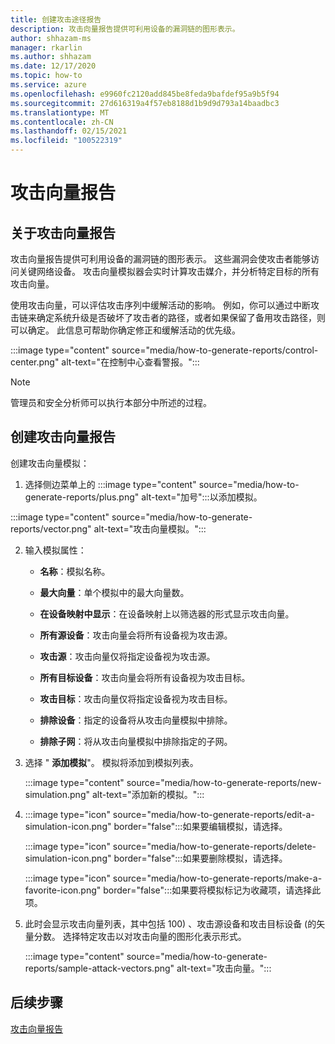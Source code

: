```yaml
---
title: 创建攻击途径报告
description: 攻击向量报告提供可利用设备的漏洞链的图形表示。
author: shhazam-ms
manager: rkarlin
ms.author: shhazam
ms.date: 12/17/2020
ms.topic: how-to
ms.service: azure
ms.openlocfilehash: e9960fc2120add845be8feda9bafdef95a9b5f94
ms.sourcegitcommit: 27d616319a4f57eb8188d1b9d9d793a14baadbc3
ms.translationtype: MT
ms.contentlocale: zh-CN
ms.lasthandoff: 02/15/2021
ms.locfileid: "100522319"
---
```

# <a name="attack-vector-reporting"></a>攻击向量报告

## <a name="about-attack-vector-reports"></a>关于攻击向量报告

攻击向量报告提供可利用设备的漏洞链的图形表示。 这些漏洞会使攻击者能够访问关键网络设备。 攻击向量模拟器会实时计算攻击媒介，并分析特定目标的所有攻击向量。

使用攻击向量，可以评估攻击序列中缓解活动的影响。 例如，你可以通过中断攻击链来确定系统升级是否破坏了攻击者的路径，或者如果保留了备用攻击路径，则可以确定。 此信息可帮助你确定修正和缓解活动的优先级。

:::image type="content" source="media/how-to-generate-reports/control-center.png" alt-text="在控制中心查看警报。":::

> [!NOTE]
> 管理员和安全分析师可以执行本部分中所述的过程。

## <a name="create-an-attack-vector-report"></a>创建攻击向量报告

创建攻击向量模拟：

1. 选择侧边菜单上的 :::image type="content" source="media/how-to-generate-reports/plus.png" alt-text="加号":::以添加模拟。

 :::image type="content" source="media/how-to-generate-reports/vector.png" alt-text="攻击向量模拟。":::

2. 输入模拟属性：

   - **名称**：模拟名称。

   - **最大向量**：单个模拟中的最大向量数。

   - **在设备映射中显示**：在设备映射上以筛选器的形式显示攻击向量。

   - **所有源设备**：攻击向量会将所有设备视为攻击源。

   - **攻击源**：攻击向量仅将指定设备视为攻击源。

   - **所有目标设备**：攻击向量会将所有设备视为攻击目标。

   - **攻击目标**：攻击向量仅将指定设备视为攻击目标。

   - **排除设备**：指定的设备将从攻击向量模拟中排除。

   - **排除子网**：将从攻击向量模拟中排除指定的子网。

3. 选择 " **添加模拟**"。 模拟将添加到模拟列表。

   :::image type="content" source="media/how-to-generate-reports/new-simulation.png" alt-text="添加新的模拟。":::

4. :::image type="icon" source="media/how-to-generate-reports/edit-a-simulation-icon.png" border="false":::如果要编辑模拟，请选择。

   :::image type="icon" source="media/how-to-generate-reports/delete-simulation-icon.png" border="false":::如果要删除模拟，请选择。

   :::image type="icon" source="media/how-to-generate-reports/make-a-favorite-icon.png" border="false":::如果要将模拟标记为收藏项，请选择此项。

5. 此时会显示攻击向量列表，其中包括 100) 、攻击源设备和攻击目标设备 (的矢量分数。 选择特定攻击以对攻击向量的图形化表示形式。

   :::image type="content" source="media/how-to-generate-reports/sample-attack-vectors.png" alt-text="攻击向量。":::

## <a name="next-steps"></a>后续步骤

[攻击向量报告](how-to-create-attack-vector-reports.md)


